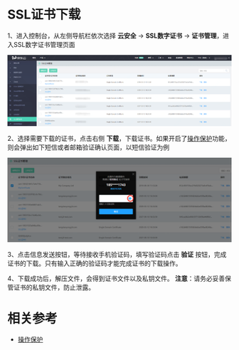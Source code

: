 # SSL证书下载

1、进入控制台，从左侧导航栏依次选择 **云安全** -> **SSL数字证书** -> **证书管理**，进入SSL数字证书管理页面

![证书列表](/image/SSL-Certification/证书列表.png)

2、选择需要下载的证书，点击右侧 **下载**，下载证书。如果开启了[操作保护](https://uc.jdcloud.com/account/safety-settings)功能，则会弹出如下短信或者邮箱验证确认页面，以短信验证为例

![短信确认](/image/SSL-Certification/短信确认.png)

3、点击信息发送按钮，等待接收手机验证码，填写验证码点击 **验证** 按钮，完成证书的下载。只有输入正确的验证码才能完成证书的下载操作。

4、下载成功后，解压文件，会得到证书文件以及私钥文件。
**注意**：请务必妥善保管证书的私钥文件，防止泄露。

# 相关参考
- [操作保护](https://uc.jdcloud.com/account/safety-settings)
